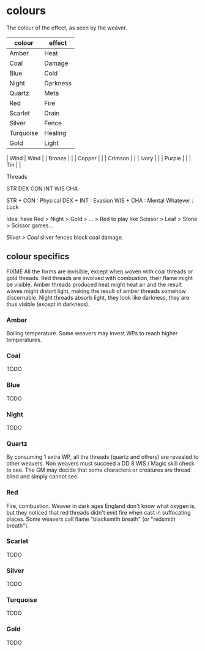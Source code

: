 
# colours

The colour of the effect, as seen by the weaver.

| colour    | effect   |
|-----------|----------|
| Amber     | Heat     |
| Coal      | Damage   |
| Blue      | Cold     |
| Night     | Darkness |
| Quartz    | Meta     |
| Red       | Fire     |
| Scarlet   | Drain    |
| Silver    | Fence    |
| Turquoise | Healing  |
| Gold      | Light    |

| Wind    | Wind |
| Bronze  | |
| Copper  | |
| Crimson | |
| Ivory   | |
| Purple  | |
| Tin     | |

Threads

STR DEX CON
INT WIS CHA

STR + CON : Physical
DEX + INT : Evasion
WIS + CHA : Mental
Whatever : Luck

Idea: have Red > Night > Gold > ... > Red to play like Scissor > Leaf > Stone > Scissor games...

_Silver > Coal_ silver fences block coal damage.


## colour specifics

FIXME All the forms are invisible, except when woven with coal threads or gold threads. Red threads are involved with combustion, their flame might be visible. Amber threads produced heat might heat air and the result waves might distort light, making the result of amber threads somehow discernable. Night threads absorb light, they look like darkness, they are thus visible (except in darkness).


### Amber

Boiling temperature. Some weavers may invest WPs to reach higher temperatures.


### Coal

TODO


### Blue

TODO


### Night

TODO


### Quartz

By consuming 1 extra WP, all the threads (quartz and others) are revealed to other weavers. Non weavers must succeed a DD 8 WIS / Magic skill check to see. The GM may decide that some characters or creatures are thread blind and simply cannot see.


### Red

Fire, combustion. Weaver in dark ages England don't know what oxygen is, but they noticed that red threads didn't emit fire when cast in suffocating places. Some weavers call flame "blacksmith breath" (or "redsmith breath").


### Scarlet

TODO


### Silver

TODO


### Turquoise

TODO


### Gold

TODO

